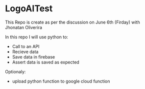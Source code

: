 # LogoAITest
This Repo is create as per the discussion on June 6th (Firday) with Jhonatan Oliverira

In this repo I will use python to:
- Call to an API
- Recieve data
- Save data in firebase
- Assert data is saved as expected

Optionaly:
- upload python function to google cloud function

